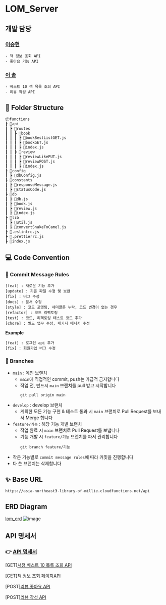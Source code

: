 # LOM_Server

## 개발 담당

### [이승헌](https://github.com/lsh328328)

```
- 책 정보 조회 API
- 좋아요 기능 API
```

### [이 솔](https://github.com/soleu)

```
- 베스트 10 책 목록 조회 API
- 리뷰 작성 API
```

## 📂 Folder Structure

```markdown
📦functions
┣ 📂api
┃ ┣ 📂routes
┃ ┃ ┣ 📂book
┃ ┃ ┃ ┣ 📜bookBestListGET.js
┃ ┃ ┃ ┣ 📜bookGET.js
┃ ┃ ┃ ┣ 📜index.js
┃ ┃ ┣ 📂review
┃ ┃ ┃ ┣ 📜reviewLikePUT.js
┃ ┃ ┃ ┣ 📜reviewPOST.js
┃ ┃ ┃ ┣ 📜index.js
┣ 📂config
┃ ┣ 📜dbConfig.js
┣ 📂constants
┃ ┣ 📜responseMessage.js
┃ ┣ 📜statusCode.js
┣ 📂db
┃ ┣ 📜db.js
┃ ┣ 📜book.js
┃ ┣ 📜review.js
┃ ┣ 📜index.js
┣ 📂lib
┃ ┣ 📜util.js
┃ ┣ 📜convertSnakeToCamel.js
┣ 📜.eslintrc.js
┣ 📜.prettierrc.js
┣ 📜index.js
```

## 💻 Code Convention

### 💬 Commit Message Rules

```
[feat] : 새로운 기능 추가
[update] : 기존 파일 수정 및 보완
[fix] : 버그 수정
[docs] : 문서 수정
[style] : 코드 포맷팅, 세미콜론 누락, 코드 변경이 없는 경우
[refactor] : 코드 리팩토링
[test] : 코드, 리펙토링 테스트 코드 추가
[chore] : 빌드 업무 수정, 패키지 매니저 수정
```

**Example**

```
[feat] : 로그인 api 추가
[fix] : 회원가입 버그 수정
```

### 🔅 Branches

- `main` : 메인 브랜치
  - `main`에 직접적인 commit, push는 가급적 금지합니다
  - 작업 전, 반드시 `main` 브랜치를 pull 받고 시작합니다
    ```
    git pull origin main
    ```
- `develop` : develop 브랜치
  - 계획한 모든 기능 구현 & 테스트 통과 시 `main` 브랜치로 Pull Request를 보내서 Merge 합니다
- `feature/기능` : 해당 기능 개발 브랜치
  - 작업 완료 시 `main` 브랜치로 Pull Request를 보냅니다
  - 기능 개발 시 `feature/기능` 브랜치를 파서 관리합니다
    ```
    git branch feature/기능
    ```
- 작은 기능별로 `commit message rules`에 따라 커밋을 진행합니다
- 다 쓴 브랜치는 삭제합니다

## ✨ Base URL

```
https://asia-northeast3-library-of-millie.cloudfunctions.net/api
```

## ERD Diagram

[lom_erd](https://www.notion.so/storypanda/ac547dbb26ee4594af45113e8a71857e#bdd59525a65448febeebdd11e8df3482)
![image](https://user-images.githubusercontent.com/76844556/143513753-0423ab11-cd83-447b-990d-8b98ca6938fc.png)


## API 명세서

### 👉 [API 명세서](https://www.notion.so/storypanda/API-f5f02190ea824009b2394a273874b7a1)


[GET][서점 베스트 10 목록 조회 API](https://www.notion.so/storypanda/10-7f9188fa83b543eb85f72afca1e5a741)

[GET][책 정보 조회 페이지API](https://www.notion.so/storypanda/e0b5ba5225ba47479153b69c0d98d5b8)

[POST][리뷰 좋아요 API](https://www.notion.so/storypanda/954061348ee54de6bf3c17649f1900f9)

[POST][리뷰 작성 API](https://www.notion.so/storypanda/14107f0c9e054118a125a6bfadb13240)
